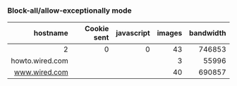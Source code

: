 ### Block-all/allow-exceptionally mode

| hostname     | Cookie sent  | javascript   | images       | bandwidth    |
| ------------:| ------------:| ------------:| ------------:| ------------:|
| 2 | 0 | 0 | 43 | 746853 |
| howto.wired.com | | | 3 | 55996 |
| www.wired.com | | | 40 |690857 |